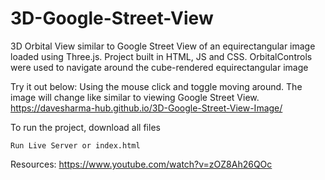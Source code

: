 # 3D-Google-Street-View
3D Orbital View similar to Google Street View of an equirectangular image loaded using Three.js. Project built in HTML, JS and CSS.
OrbitalControls were used to navigate around the cube-rendered equirectangular image

Try it out below: Using the mouse click and toggle moving around. The image will change like similar to viewing Google Street View.
https://davesharma-hub.github.io/3D-Google-Street-View-Image/

To run the project, download all files
```
Run Live Server or index.html 
```
Resources: https://www.youtube.com/watch?v=zOZ8Ah26QOc

